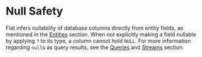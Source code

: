 # Null Safety

Flat infers nullability of database columns directly from entity fields, as mentioned in the [Entities](entities.md) section.
When not explicitly making a field nullable by applying `?` to its type, a column cannot hold `NULL`.
For more information regarding `null`s as query results, see the [Queries](daos.md#queries) and [Streams](daos.md#streams) section. 
